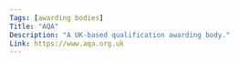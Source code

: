 ```yaml
---
Tags: [awarding bodies]
Title: "AQA"
Description: "A UK-based qualification awarding body."
Link: https://www.aqa.org.uk
---
```

